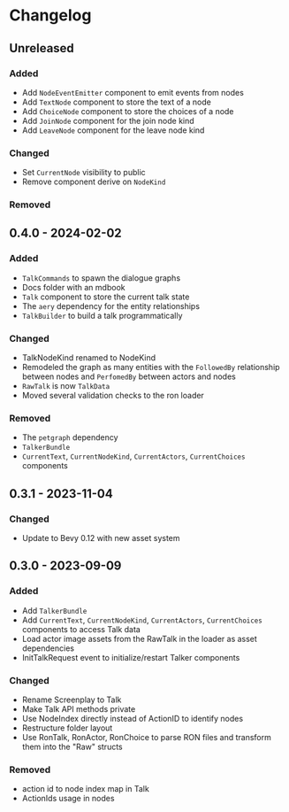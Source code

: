 # Changelog

## Unreleased

### Added

- Add `NodeEventEmitter` component to emit events from nodes
- Add `TextNode` component to store the text of a node
- Add `ChoiceNode` component to store the choices of a node
- Add `JoinNode` component for the join node kind
- Add `LeaveNode` component for the leave node kind

### Changed

- Set `CurrentNode` visibility to public
- Remove component derive on `NodeKind`


### Removed


## 0.4.0 - 2024-02-02

### Added
- `TalkCommands` to spawn the dialogue graphs
- Docs folder with an mdbook
- `Talk` component to store the current talk state 
- The `aery` dependency for the entity relationships
- `TalkBuilder` to build a talk programmatically 

### Changed

- TalkNodeKind renamed to NodeKind
- Remodeled the graph as many entities with the `FollowedBy` relationship between nodes and `PerfomedBy` between actors and nodes
- `RawTalk` is now `TalkData`
- Moved several validation checks to the ron loader

### Removed

- The `petgraph` dependency
- `TalkerBundle`
- `CurrentText`, `CurrentNodeKind`, `CurrentActors`, `CurrentChoices` components

## 0.3.1 - 2023-11-04

### Changed

- Update to Bevy 0.12 with new asset system

## 0.3.0 - 2023-09-09

### Added

- Add `TalkerBundle`
- Add `CurrentText`, `CurrentNodeKind`, `CurrentActors`, `CurrentChoices` components to access Talk data
- Load actor image assets from the RawTalk in the loader as asset dependencies
- InitTalkRequest event to initialize/restart Talker components

### Changed

- Rename Screenplay to Talk
- Make Talk API methods private
- Use NodeIndex directly instead of ActionID to identify nodes
- Restructure folder layout
- Use RonTalk, RonActor, RonChoice to parse RON files and transform them into the "Raw" structs


### Removed

- action id to node index map in Talk
- ActionIds usage in nodes